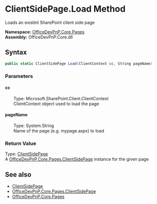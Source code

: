 # ClientSidePage.Load Method  
 Loads an existint SharePoint client side page   

**Namespace:** [OfficeDevPnP.Core.Pages](OfficeDevPnP.Core.Pages.md)  
**Assembly:** OfficeDevPnP.Core.dll  
## Syntax
```C#
public static ClientSidePage Load(ClientContext cc, String pageName)
```
### Parameters
#### cc  
&emsp;&emsp;Type: Microsoft.SharePoint.Client.ClientContext  
&emsp;&emsp;ClientContext object used to load the page  

  

#### pageName  
&emsp;&emsp;Type: System.String  
&emsp;&emsp;Name of the page (e.g. mypage.aspx) to load  

  

### Return Value
Type: [ClientSidePage](OfficeDevPnP.Core.Pages.ClientSidePage.md)  
A  [OfficeDevPnP.Core.Pages.ClientSidePage](OfficeDevPnP.Core.Pages.ClientSidePage.md)  instance for the given page  


## See also
- [ClientSidePage](OfficeDevPnP.Core.Pages.ClientSidePage.md) 
- [OfficeDevPnP.Core.Pages.ClientSidePage](OfficeDevPnP.Core.Pages.ClientSidePage.md)
- [OfficeDevPnP.Core.Pages](OfficeDevPnP.Core.Pages.md) 
